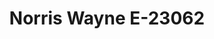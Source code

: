 ---
f_zip-code: 99203
f_state-code: WA
title: Norris Wayne E-23062
f_phone: 509-535-8563
f_city-only: Spokane
f_address: 1004 East 29Th Avenue Spokane
f_location-unique-id: '23062'
slug: norris-wayne-e-23062
updated-on: '2024-05-30T13:46:58.046Z'
created-on: '2024-05-30T13:36:59.803Z'
published-on: '2024-05-30T13:54:32.469Z'
f_city-state: cms/city/spokane-wa.md
f_company: cms/company/norris-wayne-e.md
f_state: cms/state/washington.md
layout: '[payday-loan].html'
tags: payday-loan
---
